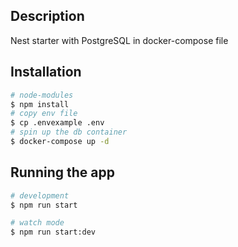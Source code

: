 ## Description

Nest starter with PostgreSQL in docker-compose file


## Installation

```bash
# node-modules
$ npm install
# copy env file
$ cp .envexample .env
# spin up the db container
$ docker-compose up -d
```

## Running the app

```bash
# development
$ npm run start

# watch mode
$ npm run start:dev

```
